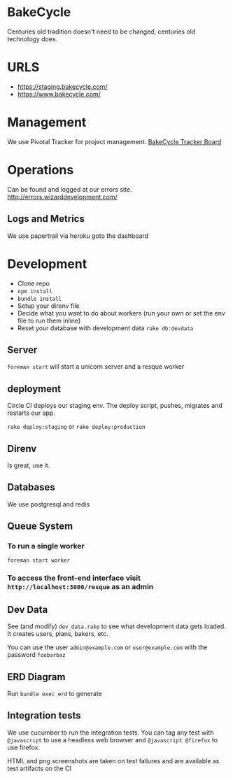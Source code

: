 # BakeCycle

Centuries old tradition doesn't need to be changed, centuries old technology does.

# URLS

- https://staging.bakecycle.com/
- https://www.bakecycle.com/

# Management
We use Pivotal Tracker for project management. [BakeCycle Tracker Board](https://www.pivotaltracker.com/n/projects/1187388)

# Operations

Can be found and logged at our errors site. http://errors.wizarddevelopment.com/

## Logs and Metrics
We use papertrail via heroku goto the dashboard

# Development

 - Clone repo
 - `npm install`
 - `bundle install`
 - Setup your direnv file
 - Decide what you want to do about workers (run your own or set the env file to run them inline)
 - Reset your database with development data `rake db:devdata`

## Server

`foreman start` will start a unicorn server and a resque worker

## deployment

Circle CI deploys our staging env. The deploy script, pushes, migrates and restarts our app.

`rake deploy:staging` or `rake deploy:production`

## Direnv

Is great, use it.

## Databases
We use postgresql and redis

## Queue System

### To run a single worker
`foreman start worker`

### To access the front-end interface visit `http://localhost:3000/resque` as an admin

## Dev Data

See (and modify) `dev_data.rake` to see what development data gets loaded. It creates users, plans, bakers, etc.

You can use the user `admin@example.com` or `user@example.com` with the password `foobarbaz`

## ERD Diagram
Run `bundle exec erd` to generate

## Integration tests

We use cucumber to run the integration tests. You can tag any test with `@javascript` to use a headless web browser and `@javascript @firefox` to use firefox.

HTML and png screenshots are taken on test failures and are available as test artifacts on the CI
